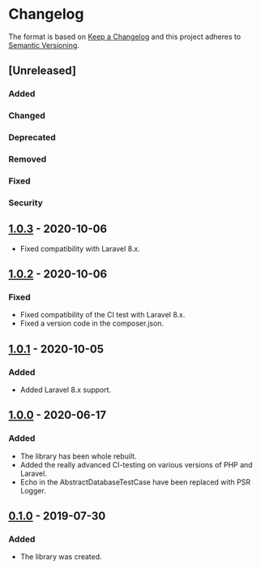 # Changelog
The format is based on [Keep a Changelog](http://keepachangelog.com/en/1.0.0/)
and this project adheres to [Semantic Versioning](http://semver.org/spec/v2.0.0.html).

## [Unreleased]
### Added
### Changed
### Deprecated
### Removed
### Fixed
### Security


## [1.0.3] - 2020-10-06
- Fixed compatibility with Laravel 8.x.

## [1.0.2] - 2020-10-06
### Fixed
- Fixed compatibility of the CI test with Laravel 8.x.
- Fixed a version code in the composer.json.

## [1.0.1] - 2020-10-05
### Added
- Added Laravel 8.x support.

## [1.0.0] - 2020-06-17
### Added
- The library has been whole rebuilt.
- Added the really advanced CI-testing on various versions of PHP and Laravel.
- Echo in the AbstractDatabaseTestCase have been replaced with PSR Logger.

## [0.1.0] - 2019-07-30
### Added
- The library was created.

[1.0.3]: https://github.com/CaliforniaMountainSnake/laravel-database-test-case/compare/1.0.2...1.0.3
[1.0.2]: https://github.com/CaliforniaMountainSnake/laravel-database-test-case/compare/1.0.1...1.0.2
[1.0.1]: https://github.com/CaliforniaMountainSnake/laravel-database-test-case/compare/1.0.0...1.0.1
[1.0.0]: https://github.com/CaliforniaMountainSnake/laravel-database-test-case/compare/0.1.0...1.0.0
[0.1.0]: https://github.com/CaliforniaMountainSnake/laravel-database-test-case/compare/5a8c9cbaab988d64973b18853149e63068a68c52...0.1.0
